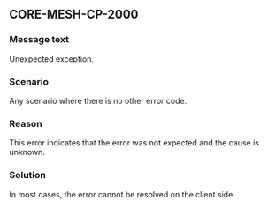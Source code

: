 ## CORE-MESH-CP-2000
### Message text
Unexpected exception.

### Scenario
Any scenario where there is no other error code.

### Reason
This error indicates that the error was not expected and the cause is unknown.

### Solution
In most cases, the error cannot be resolved on the client side.
